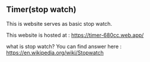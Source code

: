 ## Timer(stop watch)

This is website serves as basic stop watch.

This website is hosted at : https://timer-680cc.web.app/

what is stop watch? 
You can find answer here : https://en.wikipedia.org/wiki/Stopwatch


